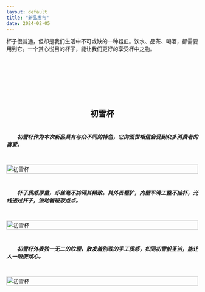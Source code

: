 ```yaml
---
layout: default  
title: "新品发布"  
date: 2024-02-05  
---
```



杯子很普通，但却是我们生活中不可或缺的一种器皿。饮水、品茶、喝酒，都需要用到它。一个赏心悦目的杯子，能让我们更好的享受杯中之物。



<style>
  .container {
    display: flex;
    flex-direction: column;
    align-items: center;
    text-align: justify;
    max-width: 889px;
    margin: 0 auto;
  }
  .text {
    text-align: left;
    text-indent: 2em;
  }
</style>

<div class="container">  
  <div style="height: 100px;"></div>

  <h2 style="text-align: center;">初雪杯</h2>  
  <div class="text">  
    <h5>初雪杯作为本次新品具有与众不同的特色，它的面世相信会受到众多消费者的喜爱。</h5>  
  </div>  
  <img src="https://pic4.zhimg.com/v2-8e0e46060bd832949e9765fec6a1c473_b.webp?consumer=ZHI_MENG" alt="初雪杯" style="display: block; margin: 20px auto; width: 100%; max-width: 889px; height: auto;">  
</div>  

<div class="container">  
  <div class="text">  
    <h5>杯子质感厚重，却丝毫不妨碍其精致。其外表粗犷，内壁平滑工整不挂杯，光线透过杯子，流动着斑驳点点。</h5>  
  </div>  
  <img src="https://pic1.zhimg.com/v2-6b8915396811fb568cf8ca131db3a4b0_b.webp?consumer=ZHI_MENG" alt="初雪杯" style="display: block; margin: 20px auto; width: 100%; max-width: 889px; height: auto;">  
</div> 

<div class="container">  
  <div class="text">  
    <h5>初雪杯外表独一无二的纹理，散发着别致的手工质感，如同初雪般圣洁，能让人一眼便倾心。</h5>  
  </div>  
  <img src="https://pic4.zhimg.com/v2-39d5f5f632cf3e10ca910c3a2a3468ab_b.webp?consumer=ZHI_MENG" alt="初雪杯" style="display: block; margin: 20px auto; width: 100%; max-width: 889px; height: auto;">  
</div>
